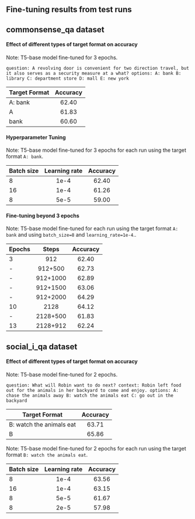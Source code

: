 ## Fine-tuning results from test runs

## commonsense_qa dataset

#### Effect of different types of target format on accuracy

Note: T5-base model fine-tuned for 3 epochs.

`question: A revolving door is convenient for two direction travel, but it also serves as a security measure at a what? options: A: bank B: library C: department store D: mall E: new york`

| Target Format  | Accuracy     |
| ------------- |:-------------:|
| A: bank       | 62.40         |
| A             | 61.83         |
| bank          | 60.60         |   

#### Hyperparameter Tuning

Note: T5-base model fine-tuned for 3 epochs for each run using the target format `A: bank`.

| Batch size    | Learning rate | Accuracy      |
| ------------- |:-------------:|:-------------:|
| 8             | 1e-4          | 62.40         |
| 16            | 1e-4          | 61.26         |
| 8             | 5e-5          | 59.00         |

#### Fine-tuning beyond 3 epochs

Note: T5-base model fine-tuned for each run using the target format `A: bank` and using `batch_size=8` and `learning_rate=1e-4`..

| Epochs        | Steps 	| Accuracy      |
| ------------- |:-------------:|:-------------:|
| 3             | 912           | 62.40         |
| -             | 912+500       | 62.73         |
| -             | 912+1000       | 62.89         |
| -             | 912+1500      | 63.06         |
| -             | 912+2000      | 64.29         |
| 10            | 2128          | 64.12         |
| -             | 2128+500      | 61.83         |
| 13            | 2128+912      | 62.24         |

## social_i_qa dataset

#### Effect of different types of target format on accuracy

Note: T5-base model fine-tuned for 2 epochs.

`question: What will Robin want to do next? context: Robin left food out for the animals in her backyard to come and enjoy. options: A: chase the animals away B: watch the animals eat C: go out in the backyard`

| Target Format             | Accuracy      |
| --------------------------|:-------------:|
| B: watch the animals eat  | 63.71         |
| B                         | 65.86         |


Note: T5-base model fine-tuned for 2 epochs for each run using the target format `B: watch the animals eat`.

| Batch size    | Learning rate | Accuracy      |
| ------------- |:-------------:|:-------------:|
| 8             | 1e-4          | 63.56         |
| 16            | 1e-4          | 63.15         |
| 8             | 5e-5          | 61.67         |
| 8             | 2e-5          | 57.98         |
